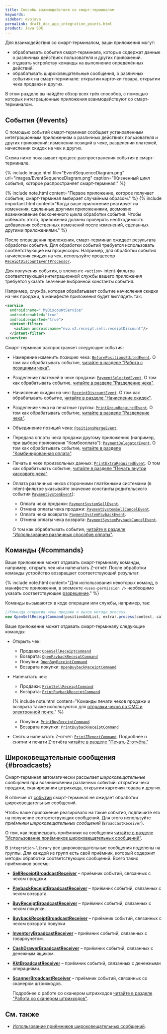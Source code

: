 ```yaml
---
title: Способы взаимодействия со смарт-терминалом
keywords:
sidebar: evojava
permalink: draft_doc_app_integration_points.html
product: Java SDK
---
```


Для взаимодействия со смарт-терминалом, ваши приложения могут:

* обрабатывать события смарт-терминала, которые содержат данные о различных действиях пользователя и других приложений.
* отдавать устройству команды на выполнение определённых действий.
* обрабатывать широковещательные сообщения, о различных событиях на смарт-терминале: открытии карточки товара, открытии чека продажи и других.

В этом разделе вы найдёте обзор всех трёх способов, с помощью которых интеграционные приложения взаимодействуют со смарт-терминалом.

## События {#events}

С помощью событий смарт-терминал сообщает установленным интеграционным приложениям о различных действиях пользователя и других приложений: изменении позиций в чеке, разделении платежей, начислении скидок на чек и других.


Схема ниже показывает процесс распространения события в смарт-терминале.

{% include image.html file="EventSequenceDiagram.png" url="images/EventSequenceDiagram.png" caption="Жизненный цикл события, которое распространяет смарт-терминал." %}

{% include note.html content="Первое приложение, которое получает событие, смарт-терминал выбирает случайным образом." %}
{% include important.html content="Когда ваше приложение реагирует на изменения, сделанные другими приложениями, возможно возникновение бесконечного цикла обработки события. Чтобы избежать этого, приложения должны проверять необходимость добавления собственных изменений после изменений, сделанных другими приложениями." %}

После оповещения приложения, смарт-терминал ожидает результата обработки события. Для обработки событий требуется использовать соответствующие им процессоры. Например, для обработки события начисления скидки на чек, используйте процессор [`ReceiptDiscountEventProcessor`](./integration-library/ru/evotor/framework/core/action/event/receipt/discount/ReceiptDiscountEventProcessor.html).

Для получения события, в элементе `<action>` intent-фильтра соответствующей интеграционной службы вашего приложения требуется указать значение выбранной константы события.

Например, служба, которая обрабатывает событие начисления скидки на чек продажи, в манифесте приложения будет выглядеть так:

```xml
<service
  android:name=".MyDiscountService"
  android:enabled="true"
  android:exported="true">
  <intent-filter>
    <action android:name="evo.v2.receipt.sell.receiptDiscount"/>
  </intent-filter>
</service>
```


Смарт-терминал распространяет следующие события:

* Намерение изменить позицию чека: [`BeforePositionsEditedEvent`](./integration-library/ru/evotor/framework/core/action/event/receipt/before_positions_edited/BeforePositionsEditedEvent.html). О том как обрабатывать событие, [читайте в разделе "Работа с позициями чека"](./doc_java_receipt_interactions.html).
* Разделение платежей в чеке продажи: [`PaymentSelectedEvent`](./integration-library/ru/evotor/framework/core/action/event/receipt/payment/PaymentSelectedEvent.html). О том как обрабатывать событие, [читайте в разделе "Разделение чека"](./doc_java_receipt_division.html).
* Начисление скидки на чек: [`ReceiptDiscountEvent`](./integration-library/ru/evotor/framework/core/action/event/receipt/discount/ReceiptDiscountEvent.html). О том как обрабатывать событие, [читайте в разделе "Начисление скидок"](./doc_java_discounts.html).
* Разделение чека на печатные группы: [`PrintGroupRequiredEvent`](./integration-library/ru/evotor/framework/core/action/event/receipt/print_group/PrintGroupRequiredEvent.html). О том как обрабатывать событие, [читайте в разделе "Разделение чека"](./doc_java_receipt_division.html).
* Объединение позиций чека: [`PositionsMergeEvent`](./integration-library/ru/evotor/framework/core/action/event/receipt/merges/PositionsMergeEvent.html).
* Передача оплаты чека продажи другому приложению (например, при выборе приложения "Комбооплата"): [`PaymentDelegatorEvent`](./integration-library/ru/evotor/framework/core/action/event/receipt/payment/combined/event/PaymentDelegatorEvent.html). О том как обрабатывать событие, [читайте в разделе "Комбинированная оплата"](./doc_java_combined_payment.html).
* Печать в чеке произвольных данных: [`PrintExtraRequiredEvent`](./integration-library/ru/evotor/framework/core/action/event/receipt/print_extra/PrintExtraRequiredEvent.html). О том как обрабатывать событие, [читайте в разделе "Печать внутри кассового чека"](./doc_java_receipt_print.html).
* Оплата различных чеков сторонними платёжными системами (в intent-фильтре указывайте значение константы родительского события [`PaymentSystemEvent`](./integration-library/ru/evotor/framework/core/action/event/receipt/payment/system/event/PaymentSystemEvent.html)):

   * Оплата чека продажи: [`PaymentSystemSellEvent`](./integration-library/ru/evotor/framework/core/action/event/receipt/payment/system/event/PaymentSystemSellEvent.html).
   * Отмена оплаты чека продажи: [`PaymentSystemSellCancelEvent`](./integration-library/ru/evotor/framework/core/action/event/receipt/payment/system/event/PaymentSystemSellCancelEvent.html).
   * Оплата чека возврата: [`PaymentSystemPaybackEvent`](./integration-library/ru/evotor/framework/core/action/event/receipt/payment/system/event/PaymentSystemPaybackEvent.html).
   * Отмена оплаты чека возврата: [`PaymentSystemPaybackCancelEvent`](./integration-library/ru/evotor/framework/core/action/event/receipt/payment/system/event/PaymentSystemPaybackCancelEvent.html).

   О том как обрабатывать события, [читайте в разделе "Использование различных способов оплаты"](./doc_java_payment_systems.html).

## Команды {#commands}

Ваше приложение может отдавать смарт-терминалу команды, например, открыть чек или напечатать Z-отчёт. После обработки команды устройство возвращает соответствующий результат.

{% include note.html content="Для использования некоторых команд, в манифесте приложения, в элементе `<uses-permission />` необходимо указать соответствующее [разрешение](./doc_java_app_manifest.html#permissions)." %}

Команды вызываются в коде операции или службы, например, так:

```java
//Команда открытия чека продажи и вызов метода process.
new OpenSellReceiptCommand(positionAddList, extra).process(context, callback);
```

Ваше приложение может отдавать смарт-терминалу следующие команды:

* Открыть чек:

   * Продажи: [`OpenSellReceiptCommand`](./integration-library/ru/evotor/framework/core/action/command/open_receipt_command/OpenSellReceiptCommand.html)
   * Возврата: [`OpenPaybackReceiptCommand`](./integration-library/ru/evotor/framework/core/action/command/open_receipt_command/OpenPaybackReceiptCommand.html)
   * Покупки: [`OpenBuyReceiptCommand`](./integration-library/ru/evotor/framework/core/action/command/open_receipt_command/OpenBuyReceiptCommand.html)
   * Возврата покупки: [`OpenBuybackReceiptCommand`](./integration-library/ru/evotor/framework/core/action/command/open_receipt_command/OpenBuybackReceiptCommand.html)

* Напечатать чек:

   * Продажи: [`PrintSellReceiptCommand`](./integration-library/ru/evotor/framework/core/action/command/print_receipt_command/PrintSellReceiptCommand.html)
   * Возврата: [`PrintPaybackReceiptCommand`](./integration-library/ru/evotor/framework/core/action/command/print_receipt_command/PrintPaybackReceiptCommand.html)

   {% include note.html content="Команды печати чеков продажи и возврата также используются для [отправки чеков по СМС и электронной почте](./doc_java_online_store_receipt.html)." %}

   * Покупки: [`PrintBuyReceiptCommand`](./integration-library/ru/evotor/framework/core/action/command/print_receipt_command/PrintBuyReceiptCommand.html)
   * Возврата покупки: [`PrintBuybackReceiptCommand`](./integration-library/ru/evotor/framework/core/action/command/print_receipt_command/PrintBuybackReceiptCommand.html)


* Снять и напечатать Z-отчёт: [`PrintZReportCommand`](./integration-library/ru/evotor/framework/core/action/command/print_z_report_command/PrintZReportCommand.html). Подробнее о снятии и печати Z-отчёта [читайте в разделе "Печать Z-отчёта."](./doc_java_z_report.html)

## Широковещательные сообщения {#broadcasts}

Смарт-терминал автоматически рассылает *широковещательные сообщения* при возникновении различных событий: открытии чека продажи, сканировании штрихкода, открытии карточки товара и других.

В отличие от [событий](./draft_doc_app_integration_points.html#events) смарт-терминал не ожидает обработки широковещательных сообщений.

Чтобы ваше приложение реагировало на такие события, подпишите его на получение соответствующих сообщений. Для этого используйте *приёмники широковещательных сообщений* (`BroadcastReceiver`).

О том, как подписывать приёмники на сообщения [читайте в разделе "Использование приёмников широковещательных сообщений"](./doc_java_broadcastreceiver.html).

В `integration-library` все широковещательные сообщения поделены на группы. Для каждой из групп есть свой приёмник, который содержит методы обработки соответствующих сообщений. Всего таких приёмников восемь:

* [**SellReceiptBroadcastReceiver**](./integration-library/ru/evotor/framework/core/action/broadcast/SellReceiptBroadcastReceiver.html) – приёмник событий, связанных с чеком продажи.
* [**PaybackReceiptBroadcastReceiver**](./integration-library/ru/evotor/framework/core/action/broadcast/PaybackReceiptBroadcastReceiver.html) – приёмник событий, связанных с чеком возврата.
* [**BuyReceiptBroadcastReceiver**](./integration-library/ru/evotor/framework/core/action/broadcast/BuyReceiptBroadcastReceiver.html) – приёмник событий, связанных с чеком покупки.
* [**BuybackReceiptBroadcastReceiver**](./integration-library/ru/evotor/framework/core/action/broadcast/BuybackReceiptBroadcastReceiver.html) – приёмник событий, связанных с чеком возврата покупки.
* [**InventoryBroadcastReceiver**](./integration-library/ru/evotor/framework/core/action/broadcast/InventoryBroadcastReceiver.html) – приёмник событий, связанных с товароучётом.
* [**CashDrawerBroadcastReceiver**](./integration-library/ru/evotor/framework/core/action/broadcast/CashDrawerBroadcastReceiver.html) – приёмник событий, связанных с денежным ящиком.
* [**KktBroadcastReceiver**](./integration-library/ru/evotor/framework/kkt/event/handler/receiver/KktBroadcastReceiver.html) – приёмник событий, связанных с денежными операциями.
* [**ScannerBroadcastReceiver**](./integration-library/ru/evotor/framework/core/action/broadcast/ScannerBroadcastReceiver.html) – приёмник событий, связанных со сканером штрихкодов.

  Подробнее о работе со сканером штрихкодов [читайте в разделе "Работа со сканером штрихкодов"](./doc_java_barcode_scanner.html).


## См. также

<!-- TODO * [Интеграционные компоненты](./); -->
* [Использование приёмников широковещательных сообщений](./doc_java_broadcastreceiver.html).
